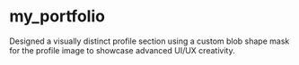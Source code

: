 # my_portfolio
Designed a visually distinct profile section using a custom blob shape mask for the profile image to showcase advanced UI/UX creativity.
